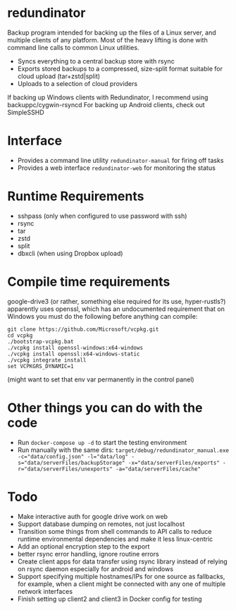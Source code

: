 # redundinator
Backup program intended for backing up the files of a Linux server, and multiple clients of any platform. Most of the heavy lifting is done with command line calls to common Linux utilities.
- Syncs everything to a central backup store with rsync
- Exports stored backups to a compressed, size-split format suitable for cloud upload (tar+zstd|split)
- Uploads to a selection of cloud providers

If backing up Windows clients with Redundinator, I recommend using backuppc/cygwin-rsyncd
For backing up Android clients, check out SimpleSSHD

# Interface
- Provides a command line utility `redundinator-manual` for firing off tasks
- Provides a web interface `redundinator-web` for monitoring the status

# Runtime Requirements
- sshpass (only when configured to use password with ssh)
- rsync
- tar
- zstd
- split
- dbxcli (when using Dropbox upload)

# Compile time requirements
google-drive3 (or rather, something else required for its use, hyper-rustls?) apparently uses openssl, which has an undocumented requirement that on Windows you must do the following before anything can compile:
```
git clone https://github.com/Microsoft/vcpkg.git
cd vcpkg
./bootstrap-vcpkg.bat
./vcpkg install openssl-windows:x64-windows
./vcpkg install openssl:x64-windows-static
./vcpkg integrate install
set VCPKGRS_DYNAMIC=1
```
(might want to set that env var permanently in the control panel)

# Other things you can do with the code
- Run `docker-compose up -d` to start the testing environment
- Run manually with the same dirs: `target/debug/redundinator_manual.exe -c="data/config.json" -l="data/log" -s="data/serverFiles/backupStorage" -x="data/serverFiles/exports" -r="data/serverFiles/unexports" -a="data/serverFiles/cache"`

# Todo
- Make interactive auth for google drive work on web
- Support database dumping on remotes, not just localhost
- Transition some things from shell commands to API calls to reduce runtime environmental dependencies and make it less linux-centric
- Add an optional encryption step to the export
- better rsync error handling, ignore routine errors
- Create client apps for data transfer using rsync library instead of relying on rsync daemon especially for android and windows
- Support specifying multiple hostnames/IPs for one source as fallbacks, for example, when a client might be connected with any one of multiple network interfaces
- Finish setting up client2 and client3 in Docker config for testing